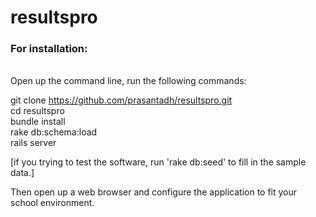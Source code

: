 resultspro
==========

<h3>For installation: </h3><br />
Open up the command line, run the following commands:<br />

git clone https://github.com/prasantadh/resultspro.git <br/>
cd resultspro <br />
bundle install <br />
rake db:schema:load <br />
rails server <br />

[if you trying to test the software, run 'rake db:seed' to fill in the sample data.]<br />

Then open up a web browser and configure the application to fit your school environment.

